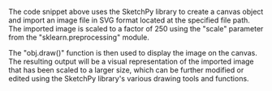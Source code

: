 The code snippet above uses the SketchPy library to create a canvas object and import an image file in SVG format located at the specified file path. The imported image is scaled to a factor of 250 using the "scale" parameter from the "sklearn.preprocessing" module.

The "obj.draw()" function is then used to display the image on the canvas. The resulting output will be a visual representation of the imported image that has been scaled to a larger size, which can be further modified or edited using the SketchPy library's various drawing tools and functions.
